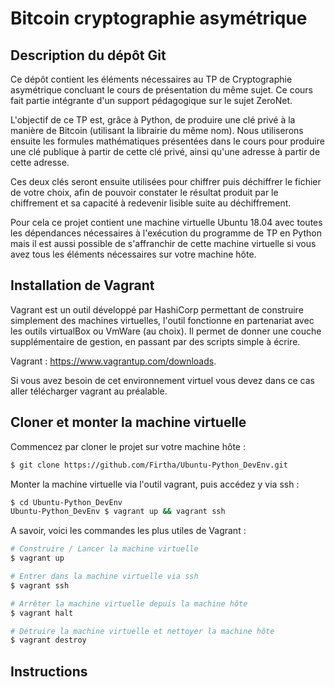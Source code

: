 # Bitcoin cryptographie asymétrique

## Description du dépôt Git

Ce dépôt contient les éléments nécessaires au TP de Cryptographie asymétrique concluant le cours de présentation du même sujet.
Ce cours fait partie intégrante d'un support pédagogique sur le sujet ZeroNet.

L'objectif de ce TP est, grâce à Python, de produire une clé privé à la manière de Bitcoin (utilisant la librairie du même nom).
Nous utiliserons ensuite les formules mathématiques présentées dans le cours pour produire une clé publique à partir de cette clé privé, ainsi qu'une adresse à partir de cette adresse.

Ces deux clés seront ensuite utilisées pour chiffrer puis déchiffrer le fichier de votre choix, afin de pouvoir constater le résultat produit par le chiffrement et sa capacité à redevenir lisible suite au déchiffrement.


Pour cela ce projet contient une machine virtuelle Ubuntu 18.04 avec toutes les dépendances nécessaires à l'exécution du programme de TP en Python mais il est aussi possible de s'affranchir de cette machine virtuelle si vous avez tous les éléments nécessaires sur votre machine hôte.

## Installation de Vagrant

Vagrant est un outil développé par HashiCorp permettant de construire simplement des machines virtuelles, l'outil fonctionne en partenariat avec les outils virtualBox ou VmWare (au choix). Il permet de donner une couche supplémentaire de gestion, en passant par des scripts simple à écrire.

Vagrant : https://www.vagrantup.com/downloads.

Si vous avez besoin de cet environnement virtuel vous devez dans ce cas aller télécharger vagrant au préalable.

## Cloner et monter la machine virtuelle

Commencez par cloner le projet sur votre machine hôte :

```bash
$ git clone https://github.com/Firtha/Ubuntu-Python_DevEnv.git
```

Monter la machine virtuelle via l'outil vagrant, puis accédez y via ssh : 

```bash
$ cd Ubuntu-Python_DevEnv
Ubuntu-Python_DevEnv $ vagrant up && vagrant ssh
```


A savoir, voici les commandes les plus utiles de Vagrant :

```bash
# Construire / Lancer la machine virtuelle
$ vagrant up

# Entrer dans la machine virtuelle via ssh
$ vagrant ssh

# Arrêter la machine virtuelle depuis la machine hôte
$ vagrant halt

# Détruire la machine virtuelle et nettoyer la machine hôte
$ vagrant destroy
```

## Instructions

